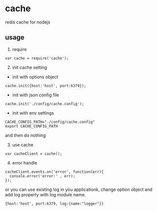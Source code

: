 cache
=====================

redis cache for nodejs

usage
--------------------
1. require

```
var cache = require('cache');
```

2. init cache setting

- init with options object

```
cache.init({host:'host', port:6379});

```

- init with json config file

```
cache.init('./config/cache.config');
```

- init with env settings

```
CACHE_CONFIG_PATH="./config/cache.config"
export CACHE_CONFIG_PATH
```

and then do nothing

3. use cache

```
var cacheClient = cache();
```

4. error handle

```
cacheClient.events.on('error', function(err){
  console.error('error:' , err);
});

```

or you can use existing log in you applicationk, change option object and add log property with log module name.

```
{host:'host', port:6379, log:{name:"logger"}}
```